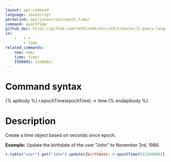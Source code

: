 ```yaml
---
layout: api-command 
language: JavaScript
permalink: api/javascript/epoch_time/
command: epochTime
github_doc: https://github.com/rethinkdb/docs/edit/master/2-query-language/api/javascript/dates-and-times/epochTime.md
io:
    -   - r
        - time
related_commands:
    now: now/
    time: time/
    ISO8601: iso8601/
---
```


# Command syntax #

{% apibody %}
r.epochTime(epochTime) &rarr; time
{% endapibody %}

# Description #

Create a time object based on seconds since epoch.

__Example:__ Update the birthdate of the user "John" to November 3rd, 1986.

```js
r.table("user").get("John").update({birthdate: r.epochTime(531360000)}).run(conn, callback)
```
